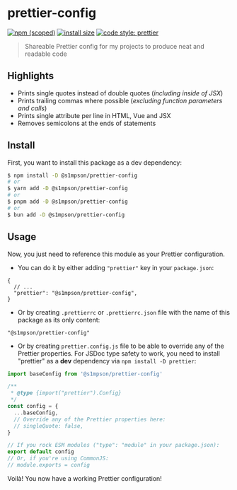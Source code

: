 # prettier-config

[![npm (scoped)](https://img.shields.io/npm/v/%40s1mpson/prettier-config)](https://www.npmjs.com/package/@s1mpson/prettier-config)
[![install size](https://packagephobia.com/badge?p=@s1mpson/prettier-config)](https://packagephobia.com/result?p=@s1mpson/prettier-config)
[![code style: prettier](https://img.shields.io/badge/code_style-prettier-ff69b4.svg)](https://github.com/prettier/prettier)

> Shareable Prettier config for my projects to produce neat and readable code

## Highlights

- Prints single quotes instead of double quotes (_including inside of JSX_)
- Prints trailing commas where possible (_excluding function parameters and calls_)
- Prints single attribute per line in HTML, Vue and JSX
- Removes semicolons at the ends of statements

## Install

First, you want to install this package as a dev dependency:

```bash
$ npm install -D @s1mpson/prettier-config
# or
$ yarn add -D @s1mpson/prettier-config
# or
$ pnpm add -D @s1mpson/prettier-config
# or
$ bun add -D @s1mpson/prettier-config
```

## Usage

Now, you just need to reference this module as your Prettier configuration.

- You can do it by either adding `"prettier"` key in your `package.json`:

```jsonc
{
  // ...
  "prettier": "@s1mpson/prettier-config",
}
```

- Or by creating `.prettierrc` or `.prettierrc.json` file with the name of this package as its only content:

```jsonc
"@s1mpson/prettier-config"
```

- Or by creating `prettier.config.js` file to be able to override any of the Prettier properties. For JSDoc type safety to work, you need to install "prettier" as a **dev** dependency via `npm install -D prettier`:

```js
import baseConfig from '@s1mpson/prettier-config'

/**
 * @type {import("prettier").Config}
 */
const config = {
  ...baseConfig,
  // Override any of the Prettier properties here:
  // singleQuote: false,
}

// If you rock ESM modules ("type": "module" in your package.json):
export default config
// Or, if you're using CommonJS:
// module.exports = config
```

Voilà! You now have a working Prettier configuration!
